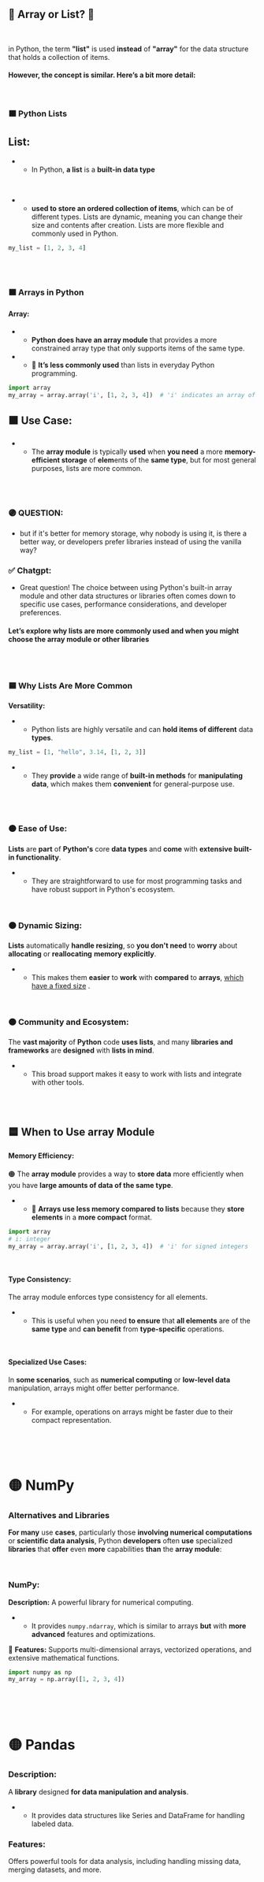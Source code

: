 ## 🧶 Array or List? 🤔

<br>

in Python, the term **"list"** is used **instead** of **"array"** for the data structure that holds a collection of items.

####  However, the concept is similar. Here’s a bit more detail:

<br>

### 🟧 Python Lists

##  List:

- - In Python, **a list** is a **built-in data type**

<br>

- - **used to store an ordered collection of items**, which can be of different types. Lists are dynamic, meaning you can change their size and contents after creation. Lists are more flexible and commonly used in Python.

```python
my_list = [1, 2, 3, 4]
```

<br>
<br>

### 🟧 Arrays in Python

#### Array:

 - - **Python does have an array module** that provides a more constrained array type that only supports items of the same type.


  - - 🔴 **It’s less commonly used** than lists in everyday Python programming.

```python
import array
my_array = array.array('i', [1, 2, 3, 4])  # 'i' indicates an array of integers

  ```

  ## 🟧 Use Case:

  - - The **array module** is typically **used** when **you need** a more **memory-efficient storage** of **elem**ents of the **same type**, but for most general purposes, lists are more common.

  <br>
  <br>

  ### 🟣 QUESTION:

  - but if it's better for memory storage, why nobody is using it, is there a better way, or developers prefer libraries instead of using the vanilla way?

  ### ✅ Chatgpt:

  - Great question! The choice between using Python's built-in array module and other data structures or libraries often comes down to specific use cases, performance considerations, and developer preferences.

  #### Let’s explore why lists are more commonly used and when you might choose the array module or other libraries


<br>
<br>

### 🟦 Why Lists Are More Common

**Versatility:**

- - Python lists are highly versatile and can **hold items of different** data **types**.

```python
my_list = [1, "hello", 3.14, [1, 2, 3]]

```

- - They **provide** a wide range of **built-in methods** for **manipulating data**, which makes them **convenient** for general-purpose use.

<br>
<br>

### 🟠 Ease of Use:

**Lists** are **part** of **Python's** core **data types** and **come** with **extensive built-in functionality**.

- - They are straightforward to use for most programming tasks and have robust support in Python's ecosystem.

<br>

### 🟠 Dynamic Sizing:

**Lists** automatically **handle resizing**, so **you don't need** to **worry** about **allocating** or **reallocating** **memory explicitly**.

- -  This makes them **easier** to **work** with **compared** to **arrays**, <u>which have a fixed size</u> .

<br>

### 🟠 Community and Ecosystem:

The **vast majority** of **Python** code **uses lists**, and many **libraries and frameworks** are **designed** with **lists in mind**.

- -  This broad support makes it easy to work with lists and integrate with other tools.


<br>
<br>

## 🟦 When to Use array Module

#### Memory Efficiency:

🟠 The **array module** provides a way to **store data** more efficiently when you have **large amounts of data of the same type**.

- - 🔴 **Arrays use less memory compared to lists** because they **store elements** in a **more compact** format.

```python
import array
# i: integer
my_array = array.array('i', [1, 2, 3, 4])  # 'i' for signed integers

```

<br>

####  Type Consistency:

The array module enforces type consistency for all elements.

- - This is useful when you need **to ensure** that **all elements** are of the **same type** and **can benefit** from **type-specific** operations.

<br>

#### Specialized Use Cases:

In **some scenarios**, such as **numerical computing** or **low-level data** manipulation, arrays might offer better performance.

- - For example, operations on arrays might be faster due to their compact representation.

<br>
<br>
<br>

# 🟡 NumPy


### Alternatives and Libraries

**For many** use **cases**, particularly those **involving numerical computations** or **scientific data analysis**, Python **developers** often **use** specialized **libraries** that **offer** even **more** capabilities **than** the **array module**:

<br>

### NumPy:

**Description:** A powerful library for numerical computing.

- - It provides `numpy.ndarray`, which is similar to arrays **but** with **more advanced** features and optimizations.

🌈 **Features:** Supports multi-dimensional arrays, vectorized operations, and extensive mathematical functions.

```python
import numpy as np
my_array = np.array([1, 2, 3, 4])

```
<br>
<br>
<br>

# 🟡 Pandas

### Description:

 A **library** designed **for data manipulation and analysis**.

- - It provides data structures like Series and DataFrame for handling labeled data.


### Features:

Offers powerful tools for data analysis, including handling missing data, merging datasets, and more.

